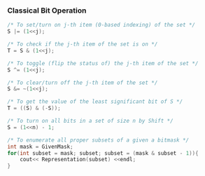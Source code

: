 
###  Classical Bit Operation
```c++
/* To set/turn on j-th item (0-based indexing) of the set */
S |= (1<<j);
```

```c++
/* To check if the j-th item of the set is on */
T = S & (1<<j);
```

```c++
/* To toggle (flip the status of) the j-th item of the set */
S ^= (1<<j);
```

```c++
/* To clear/turn off the j-th item of the set */
S &= ~(1<<j);
```

```c++
/* To get the value of the least significant bit of S */
T = ((S) & (-S));
```

```c++
/* To turn on all bits in a set of size n by Shift */
S = (1<<n) - 1;
```

```c++
/* To enumerate all proper subsets of a given a bitmask */
int mask = GivenMask;
for(int subset = mask; subset; subset = (mask & subset - 1)){
    cout<< Representation(subset) <<endl;
}
```
